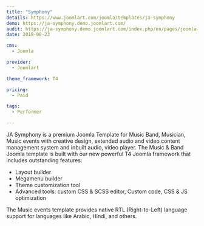 ```yaml
---
title: "Symphony"
details: https://www.joomlart.com/joomla/templates/ja-symphony
demo: https://ja-symphony.demo.joomlart.com/
audit: https://ja-symphony.demo.joomlart.com/index.php/en/pages/joomla-content/category-blog
date: 2019-08-23

cms: 
  - Joomla

provider:
  - Joomlart

theme_framework: T4

pricing:
  - Paid

tags:
  - Performer

---
```


JA Symphony is a premium Joomla Template for Music Band, Musician, Music events with creative design, extended audio and video content management system and inbuilt audio, video player. The Music & Band Joomla template is built with our new powerful T4 Joomla framework that includes outstanding features:

* Layout builder
* Megamenu builder
* Theme customization tool
* Advanced tools: custom CSS & SCSS editor, Custom code, CSS & JS optimization

The Music events template provides native RTL (Right-to-Left) language support for languages like Arabic, Hindi, and others.
